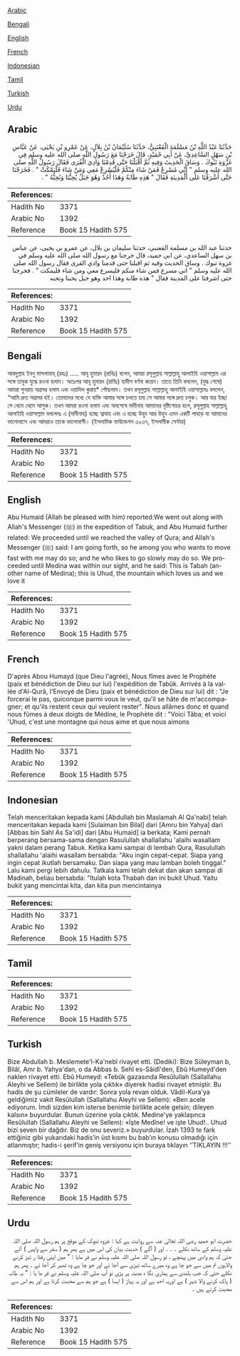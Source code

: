 [Arabic](#arabic)

[Bengali](#bengali)

[English](#english)

[French](#french)

[Indonesian](#indonesian)

[Tamil](#tamil)

[Turkish](#turkish)

[Urdu](#urdu)

## Arabic


<div dir="rtl" lang="ar" style={{fontSize:'larger',backgroundColor:'#f8f9fa',padding:20}}>
حَدَّثَنَا عَبْدُ اللَّهِ بْنُ مَسْلَمَةَ الْقَعْنَبِيُّ، حَدَّثَنَا سُلَيْمَانُ بْنُ بِلاَلٍ، عَنْ عَمْرِو بْنِ يَحْيَى، عَنْ عَبَّاسِ بْنِ سَهْلٍ السَّاعِدِيِّ، عَنْ أَبِي حُمَيْدٍ، قَالَ خَرَجْنَا مَعَ رَسُولِ اللَّهِ صلى الله عليه وسلم فِي غَزْوَةِ تَبُوكَ ‏.‏ وَسَاقَ الْحَدِيثَ وَفِيهِ ثُمَّ أَقْبَلْنَا حَتَّى قَدِمْنَا وَادِيَ الْقُرَى فَقَالَ رَسُولُ اللَّهِ صلى الله عليه وسلم ‏"‏ إِنِّي مُسْرِعٌ فَمَنْ شَاءَ مِنْكُمْ فَلْيُسْرِعْ مَعِي وَمَنْ شَاءَ فَلْيَمْكُثْ ‏"‏ ‏.‏ فَخَرَجْنَا حَتَّى أَشْرَفْنَا عَلَى الْمَدِينَةِ فَقَالَ ‏"‏ هَذِهِ طَابَةُ وَهَذَا أُحُدٌ وَهُوَ جَبَلٌ يُحِبُّنَا وَنُحِبُّهُ ‏"‏ ‏.‏
</div>
<div style={{backgroundColor:'#f8f9fa',padding:20, marginBottom: 10}}><table> <thead> <tr> <th>References:</th> <th></th> </tr> </thead> <tbody><tr><td>Hadith No</td><td>3371</td></tr><tr><td>Arabic No</td><td>1392</td></tr><tr><td>Reference</td><td>Book 15 Hadith 575</td></tr></tbody></table></div>


<div dir="rtl" lang="ar" style={{fontSize:'larger',backgroundColor:'#f8f9fa',padding:20}}>
حدثنا عبد الله بن مسلمة القعنبي، حدثنا سليمان بن بلال، عن عمرو بن يحيى، عن عباس بن سهل الساعدي، عن ابي حميد، قال خرجنا مع رسول الله صلى الله عليه وسلم في غزوة تبوك . وساق الحديث وفيه ثم اقبلنا حتى قدمنا وادي القرى فقال رسول الله صلى الله عليه وسلم " اني مسرع فمن شاء منكم فليسرع معي ومن شاء فليمكث " . فخرجنا حتى اشرفنا على المدينة فقال " هذه طابة وهذا احد وهو جبل يحبنا ونحبه
</div>
<div style={{backgroundColor:'#f8f9fa',padding:20, marginBottom: 10}}><table> <thead> <tr> <th>References:</th> <th></th> </tr> </thead> <tbody><tr><td>Hadith No</td><td>3371</td></tr><tr><td>Arabic No</td><td>1392</td></tr><tr><td>Reference</td><td>Book 15 Hadith 575</td></tr></tbody></table></div>

## Bengali


<div dir="ltr" lang="bn" style={{fontSize:'larger',backgroundColor:'#f8f9fa',padding:20}}>
আবদুল্লাহ ইবনু মাসলামাহ্ (রহঃ) ..... আবূ হুমায়দ (রাযিঃ) বলেন, আমরা রসূলুল্লাহ সাল্লাল্লাহু আলাইহি ওয়াসাল্লাম এর সঙ্গে তাবুক যুদ্ধে রওনা হলাম। অতঃপর আবূ হুমায়দ (রাযিঃ) হাদীস বর্ণনা করেন। তাতে তিনি বললেন, (যুদ্ধ শেষে) আমরা পুনরায় অগ্রসর হলাম এবং ওয়াদিল কুরায়* পৌছলাম। তখন রসূলুল্লাহ সাল্লাল্লাহু আলাইহি ওয়াসাল্লামঃ বললেন, “আমি দ্রুত অগ্রসর হই। তোমাদের মধ্যে যে ব্যক্তি আমার সঙ্গে চলতে চায় সে আমার সঙ্গে দ্রুত চলুক। আর যার ইচ্ছা সে থেমে থেমে আসুক। তখন আমরা রওনা হলাম এবং অবশেষে মাদীনাহ আমাদের দৃষ্টিগোচর হলে, রসূলুল্লাহ সাল্লাল্লাহু আলাইহি ওয়াসাল্লাম বললেনঃ এ (মাদীনাহ) হচ্ছে ত্বাবাহ এবং এ হচ্ছে উহুদ আর উহুদ এমন একটি পাহাড় যা আমাদের ভালোবাসে এবং আমরাও তাকে ভালোবাসী। (ইসলামিক ফাউন্ডেশন ৩২৩৭, ইসলামীক সেন্টার)
</div>
<div style={{backgroundColor:'#f8f9fa',padding:20, marginBottom: 10}}><table> <thead> <tr> <th>References:</th> <th></th> </tr> </thead> <tbody><tr><td>Hadith No</td><td>3371</td></tr><tr><td>Arabic No</td><td>1392</td></tr><tr><td>Reference</td><td>Book 15 Hadith 575</td></tr></tbody></table></div>

## English


<div dir="ltr" lang="en" style={{fontSize:'larger',backgroundColor:'#f8f9fa',padding:20}}>
Abu Humaid (Allah be pleased with him) reported:We went out along with Allah's Messenger (ﷺ) in the expedition of Tabuk, and Abu Humaid further related: We proceeded until we reached the valley of Qura; and Allah's Messenger (ﷺ) said: I am going forth, so he among you who wants to move fast with me may do so; and he who likes to go slowly may do so. We proceeded until Medina was within our sight, and he said: This is Tabah (another name of Medina); this is Uhud, the mountain which loves us and we love it
</div>
<div style={{backgroundColor:'#f8f9fa',padding:20, marginBottom: 10}}><table> <thead> <tr> <th>References:</th> <th></th> </tr> </thead> <tbody><tr><td>Hadith No</td><td>3371</td></tr><tr><td>Arabic No</td><td>1392</td></tr><tr><td>Reference</td><td>Book 15 Hadith 575</td></tr></tbody></table></div>

## French


<div dir="ltr" lang="fr" style={{fontSize:'larger',backgroundColor:'#f8f9fa',padding:20}}>
D'après Abou Humayd (que Dieu l'agrée), Nous fîmes avec le Prophète (paix et bénédiction de Dieu sur lui) l'expédition de Tabûk. Arrivés à la vallée d'Al-Qurâ, l'Envoyé de Dieu (paix et bénédiction de Dieu sur lui) dit : "Je forcerai le pas, quiconque parmi vous le veut, qu'il se hâte de m'accompagner; et qu'ils restent ceux qui veulent rester". Nous allâmes donc et quand nous fûmes à deux doigts de Médine, le Prophète dit : "Voici Tâba; et voici 'Uhud, c'est une montagne qui nous aime et que nous aimons
</div>
<div style={{backgroundColor:'#f8f9fa',padding:20, marginBottom: 10}}><table> <thead> <tr> <th>References:</th> <th></th> </tr> </thead> <tbody><tr><td>Hadith No</td><td>3371</td></tr><tr><td>Arabic No</td><td>1392</td></tr><tr><td>Reference</td><td>Book 15 Hadith 575</td></tr></tbody></table></div>

## Indonesian


<div dir="ltr" lang="id" style={{fontSize:'larger',backgroundColor:'#f8f9fa',padding:20}}>
Telah menceritakan kepada kami [Abdullah bin Maslamah Al Qa'nabi] telah menceritakan kepada kami [Sulaiman bin Bilal] dari [Amru bin Yahya] dari [Abbas bin Sahl As Sa'idi] dari [Abu Humaid] ia berkata; Kami pernah berperang bersama-sama dengan Rasulullah shallallahu 'alaihi wasallam yakni dalam perang Tabuk. Ketika kami sampai di lembah Qura, Rasulullah shallallahu 'alaihi wasallam bersabda: "Aku ingin cepat-cepat. Siapa yang ingin cepat ikutlah bersamaku. Dan siapa yang mau lamban boleh tinggal." Lalu kami pergi lebih dahulu. Tatkala kami telah dekat dan akan sampai di Madinah, beliau bersabda: "Itulah kota Thabah dan ini bukit Uhud. Yaitu bukit yang mencintai kita, dan kita pun mencintainya
</div>
<div style={{backgroundColor:'#f8f9fa',padding:20, marginBottom: 10}}><table> <thead> <tr> <th>References:</th> <th></th> </tr> </thead> <tbody><tr><td>Hadith No</td><td>3371</td></tr><tr><td>Arabic No</td><td>1392</td></tr><tr><td>Reference</td><td>Book 15 Hadith 575</td></tr></tbody></table></div>

## Tamil


<div dir="ltr" lang="ta" style={{fontSize:'larger',backgroundColor:'#f8f9fa',padding:20}}>

</div>
<div style={{backgroundColor:'#f8f9fa',padding:20, marginBottom: 10}}><table> <thead> <tr> <th>References:</th> <th></th> </tr> </thead> <tbody><tr><td>Hadith No</td><td>3371</td></tr><tr><td>Arabic No</td><td>1392</td></tr><tr><td>Reference</td><td>Book 15 Hadith 575</td></tr></tbody></table></div>

## Turkish


<div dir="ltr" lang="tr" style={{fontSize:'larger',backgroundColor:'#f8f9fa',padding:20}}>
Bize Abdullah b. Meslemete'l-Ka'nebî rivayet etti. (Dediki): Bize Süleyman b, Bilâl, Amr b. Yahya'dan, o da Abbas b. Sehl es-Sâidî'den, Ebû Humeyd'den naklen rivayet etti. Ebû Humeyd: «Tebûk gazasında Resûlullah (Sallallahu Aleyhi ve Sellem) ile birlikte yola çıktık» diyerek hadisi rivayet etmiştir. Bu hadis de şu cümleler de vardır: Sonra yola revan olduk. Vâdil-Kura'ya geldiğimiz vakit Resûlullah (Sallallahu Aleyhi ve Sellem): «Ben acele ediyorum. İmdi sizden kim isterse benimle birlikte acele gelsin; dileyen kalsın» buyurdular. Bunun üzerine yola çıktık. Medine'ye yaklaşınca ResûlulIah (Sallallahu Aleyhi ve Sellem): «İşte Medîne! ve işte Uhud!.. Uhud bizi seven bir dağdır. Biz de onu severiz.» buyurdular. İzah 1393 te fark ettiğiniz gibi yukarıdaki hadis’in üst kısmı bu bab’ın konusu olmadığı için atlanmıştır; hadis-i şerif’in geniş versiyonu için buraya tıklayın ‘’TIKLAYIN !!!’’
</div>
<div style={{backgroundColor:'#f8f9fa',padding:20, marginBottom: 10}}><table> <thead> <tr> <th>References:</th> <th></th> </tr> </thead> <tbody><tr><td>Hadith No</td><td>3371</td></tr><tr><td>Arabic No</td><td>1392</td></tr><tr><td>Reference</td><td>Book 15 Hadith 575</td></tr></tbody></table></div>

## Urdu


<div dir="rtl" lang="ur" style={{fontSize:'larger',backgroundColor:'#f8f9fa',padding:20}}>
حضرت ابو حمید رضی اللہ تعالیٰ عنہ سے روایت ہے کہا : غزوہ تبوک کے موقع پر ہم رسول اللہ صلی اللہ علیہ وسلم کے ساتھ نکلے ۔ ۔ ۔ اور ( آگے ) حدیث بیان کی اس میں ہے پھر ہم ( سفر سے واپس ) آئے حتیٰ کہ ہم وادی میں پہنچے ، تو رسول اللہ صلی اللہ علیہ وسلم نے فر مایا : " میں اپنی رفتا ر تیز کرنے والاہوں تم میں سے جو چا ہے وہ میرے ساتھ تیزی سے آجا ئے اور جو چا ہے وہ ٹھہر کر آجا ئے ۔ پھر ہم نکلے حتی کہ جب بلندی سے ہماری نگا ہ مدینہ پر پڑی تو آپ صلی اللہ علیہ وسلم نے فر ما یا : " یہ طابہ ( پاک کرنے والا شہر ) ہے اوریہ احد ہے اور یہ پہاڑ ( ایسا ) ہے جو ہم سے محبت کرتا ہے اور ہم اس سے محبت کرتے ہیں ۔
</div>
<div style={{backgroundColor:'#f8f9fa',padding:20, marginBottom: 10}}><table> <thead> <tr> <th>References:</th> <th></th> </tr> </thead> <tbody><tr><td>Hadith No</td><td>3371</td></tr><tr><td>Arabic No</td><td>1392</td></tr><tr><td>Reference</td><td>Book 15 Hadith 575</td></tr></tbody></table></div>